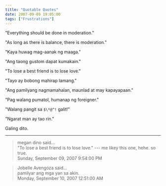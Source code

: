 ```yaml
---
title: "Quotable Quotes"
date: 2007-09-09 19:05:00
tags: ["Frustrations"]
---
```


"Everything should be done in moderation."

"As long as there is balance, there is moderation."

"Kaya huwag mag-aanak ng maaga."

"Ang taong gustom dapat kumakain."

"To lose a best friend is to lose love."

"Tayo ay bobong mahirap lamang."

"Ang pamilyang nagmamahalan, maunlad at may kapayapaan."

"Pag walang pumatol, humanap ng foreigner."

"Walang pangit sa `$\*@^!` galit!"

"Ngarat man ay tao rin."

Galing dito.

---

> megan dino said...  
> "To lose a best friend is to lose love." --- me likey this one, hehe. so true.  
> Sunday, September 09, 2007 9:54:00 PM 

> Jobelle Avengoza said...  
> pamilyar ang mga yan sa akin.  
> Monday, September 10, 2007 12:51:00 AM 